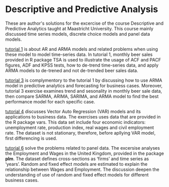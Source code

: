 # Descriptive and Predictive Analysis
These are author's solutions for the excercise of the course Descriptive and Predictive Analytics taught at Maastricht University. This course mainly discussed time series models, discrete choice models and panel data models.

[tutorial 1](https://github.com/thy0212/descriptive-predictive-analysis/tree/main/tutorial%201) is about AR and ARMA models and related problems when using these model to model time-series data. In tutorial 1, monthly beer sales provided in R package TSA is used to illustrate the usage of ACF and PACF figures, ADF and KPSS tests, how to de-trend time-series data, and apply ARMA models to de-trened and not de-trended beer sales data.

[tutorial 3](https://github.com/thy0212/descriptive-predictive-analysis/tree/main/tutorial%203) is complymentory to the tutorial 1 by discussing how to use ARMA model in predictive analytics and forecasting for business cases. Moreover, tutorial 3 exercise examines trend and sesonality in monthly beer sale data, then compare SARMA, ARIMA, SARIMA, and ARMA model to find the best performance model for each specific case.

[tutorial 4](https://github.com/thy0212/descriptive-predictive-analysis/tree/main/tutorial%204) discusses Vector Auto Regression (VAR) models and its applications to business data. The exercises uses data that are provided in the R package vars. This data set include four economic indicators: unemployment rate, production index, real wages and civil employment rate. The dataset is not stationary, therefore, before apllying VAR model, first differencing is used.

[tutorial 6](https://github.com/thy0212/descriptive-predictive-analysis/tree/main/tutorial%206) solve the problems related to panel data. The excersise analyses the Employment and Wages in the United Kingdom, provided in the package **plm**. The dataset defines cross-sections as ‘firms’ and time series as ‘years’. Random and fixed effect models are estimated to explain the relationship between Wages and Employment. The discussion deepen the understanding of use of random and fixed effect models for different business cases.
